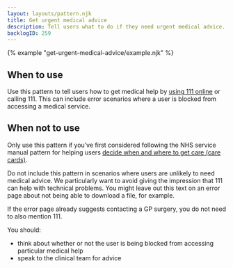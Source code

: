 ```yaml
---
layout: layouts/pattern.njk
title: Get urgent medical advice 
description: Tell users what to do if they need urgent medical advice. 
backlogID: 259
---
```


{% example "get-urgent-medical-advice/example.njk" %}

## When to use

Use this pattern to tell users how to get medical help by [using 111 online](https://111.nhs.uk/triage/check-your-symptoms) or calling 111. This can include error scenarios where a user is blocked from accessing a medical service.

## When not to use

Only use this pattern if you’ve first considered following the NHS service manual pattern for helping users [decide when and where to get care (care cards)](https://service-manual.nhs.uk/design-system/patterns/help-users-decide-when-and-where-to-get-care).

Do not include this pattern in scenarios where users are unlikely to need medical advice. We particularly want to avoid giving the impression that 111 can help with technical problems. You might leave out this text on an error page about not being able to download a file, for example.

If the error page already suggests contacting a GP surgery, you do not need to also mention 111.

You should:

- think about whether or not the user is being blocked from accessing particular medical help
- speak to the clinical team for advice
